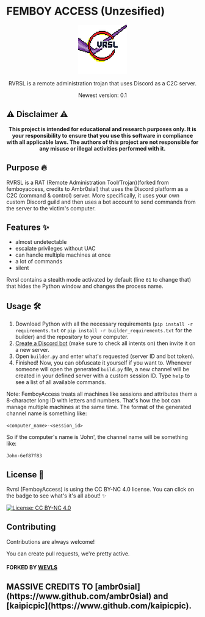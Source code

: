 <h1>FEMBOY ACCESS (Unzesified)</h1>


<p align="center">
  <a href="https://github.com/wevls/rvrsl-accesser"><img src="logo.png" alt="Logo" width="128" /></a> 
</p>
<p align="center">
  RVRSL is a remote administration trojan that uses Discord as a C2C server.
</p>
<p align="center">
  Newest version: 0.1
</p>

## ⚠️ Disclaimer ⚠️

**<div align="center">This project is intended for educational and research purposes only. It is your responsibility to ensure that you use this software in compliance with all applicable laws. The authors of this project are not responsible for any misuse or illegal activities performed with it.</div>**

## Purpose 🔥

RVRSL is a RAT (Remote Administration Tool/Trojan)(forked from femboyaccess, credits to Ambr0sial) that uses the Discord platform as a C2C (command & control) server. More specifically, it uses your own custom Discord guild and then uses a bot account to send commands from the server to the victim's computer.

## Features ✨

- almost undetectable
- escalate privileges without UAC
- can handle multiple machines at once
- a lot of commands
- silent

Rvrsl contains a stealth mode activated by default (line `61` to change that) that hides the Python window and changes the process name. 

## Usage 🛠

  1. Download Python with all the necessary requirements (`pip install -r requirements.txt` or `pip install -r builder_requirements.txt` for the builder) and the repository to your computer.
  2. [Create a Discord bot](https://discord.dev/) (make sure to check all intents on) then invite it on a new server.
  3. Open `builder.py` and enter what's requested (server ID and bot token).
  4. Finished! Now, you can obfuscate it yourself if you want to. Whenever someone will open the generated `build.py` file, a new channel will be created in your defined server with a custom session ID. Type `help` to see a list of all available commands.

Note: FemboyAccess treats all machines like sessions and attributes them a 8-character long ID with letters and numbers. That's how the bot can manage multiple machines at the same time. The format of the generated channel name is something like:

`<computer_name>-<session_id>`

So if the computer's name is 'John', the channel name will be something like:

`John-6ef87f83`

## License 📜

Rvrsl (FemboyAccess) is using the CC BY-NC 4.0 license. You can click on the badge to see what's it's all about! ✨

[![License: CC BY-NC 4.0](https://img.shields.io/badge/License-CC_BY--NC_4.0-magenta.svg)](https://creativecommons.org/licenses/by-nc/4.0/)

## Contributing

Contributions are always welcome!

You can create pull requests, we're pretty active.


#### FORKED BY [WEVLS](https://github.com/wevls)
<h2>MASSIVE CREDITS TO [ambr0sial](https://www.github.com/ambr0sial) and [kaipicpic](https://www.github.com/kaipicpic).</h2>
